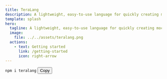 ```yaml
---
title: TeraLang
description: A lightweight, easy-to-use language for quickly creating mock APIs and mock backends for frontend development
template: splash
hero:
  tagline: A lightweight, easy-to-use language for quickly creating mock APIs and mock backends for frontend development
  image:
    file: ../../assets/teralang.png
  actions:
    - text: Getting started
      link: /getting-started
      icon: right-arrow
---
```


<div class="install-box">
  <code>npm i teralang</code>
  <button onclick="navigator.clipboard.writeText('npm i -g teralang').then(() => {
    const btn = this;
    btn.innerText = 'Copied!';
    setTimeout(() => btn.innerText = 'Copy', 2000);
  })">Copy</button>
</div>
